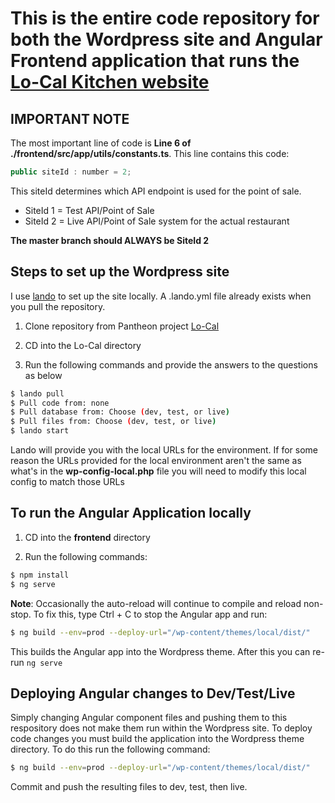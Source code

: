 # This is the entire code repository for both the Wordpress site and Angular Frontend application that runs the [Lo-Cal Kitchen website](https://www.lo-calkitchen.com)

## IMPORTANT NOTE

The most important line of code is **Line 6 of ./frontend/src/app/utils/constants.ts**. This line contains this code:
```javascript
public siteId : number = 2;
```

This siteId determines which API endpoint is used for the point of sale.
- SiteId 1 = Test API/Point of Sale
- SiteId 2 = Live API/Point of Sale system for the actual restaurant  

**The master branch should ALWAYS be SiteId 2**

## Steps to set up the Wordpress site

I use [lando](https://docs.lando.dev/) to set up the site locally. A .lando.yml file already exists when you pull the repository.

1. Clone repository from Pantheon project [Lo-Cal](https://dashboard.pantheon.io/sites/8645f154-c3a6-4a8c-b026-286e0cb3166d#dev/code)

2. CD into the Lo-Cal directory

3. Run the following commands and provide the answers to the questions as below

```bash
$ lando pull
$ Pull code from: none
$ Pull database from: Choose (dev, test, or live)
$ Pull files from: Choose (dev, test, or live)
$ lando start
```

Lando will provide you with the local URLs for the environment. If for some reason the URLs provided for the local environment aren't the same as what's in the **wp-config-local.php** file you will need to modify this local config to match those URLs

## To run the Angular Application locally

1. CD into the **frontend** directory

2. Run the following commands:

```bash
$ npm install
$ ng serve
```

**Note**: Occasionally the auto-reload will continue to compile and reload non-stop. To fix this, type Ctrl + C to stop the Angular app and run:  
```bash
$ ng build --env=prod --deploy-url="/wp-content/themes/local/dist/"
```

This builds the Angular app into the Wordpress theme. After this you can re-run `ng serve`

## Deploying Angular changes to Dev/Test/Live

Simply changing Angular component files and pushing them to this respository does not make them run within the Wordpress site. To deploy code changes you must build the application into the Wordpress theme directory. To do this run the following command:  

```bash
$ ng build --env=prod --deploy-url="/wp-content/themes/local/dist/"
```

Commit and push the resulting files to dev, test, then live.